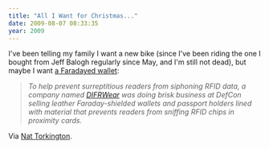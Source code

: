 ```yaml
---
title: "All I Want for Christmas..."
date: 2009-08-07 08:33:35
year: 2009
---
```

I've been telling my family I want a new bike (since I've been riding the one I bought from Jeff Balogh regularly since  May, and I'm still not dead), but maybe I want <a href="http://www.wired.com/threatlevel/2009/08/fed-rfid/">a Faradayed wallet</a>:
<blockquote><em>To help prevent surreptitious readers from siphoning RFID data, a company named <a href="http://www.difrwear.com/" target="_blank">DIFRWear</a> was doing brisk business at DefCon selling leather Faraday-shielded wallets and passport holders lined with material that prevents readers from sniffing RFID chips in proximity cards.</em></blockquote>
Via <a href="http://radar.oreilly.com/2009/08/four-short-links-7-august-2009.html">Nat Torkington</a>.
